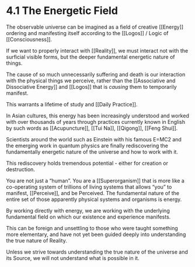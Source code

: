 # 4.1 The Energetic Field
The observable universe can be imagined as a field of creative [[Energy]] ordering and manifesting itself according to the [[Logos]] / Logic of [[Consciousness]]. 

If we want to properly interact with [[Reality]], we must interact not with the surficial visible forms, but the deeper fundamental energetic nature of things. 

The cause of so much unnecessarily suffering and death is our interaction with the physical things we perceive, rather than the [[Associative and Dissociative Energy]] and [[Logos]] that is _causing_ them to temporarily manifest. 

This warrants a lifetime of study and [[Daily Practice]]. 

In Asian cultures, this energy has been increasingly understood and worked with over thousands of years through practices currently known in English by such words as [[Acupuncture]], [[Tui Na]], [[Qigong]], [[Feng Shui]]. 

Scientists around the world such as Einstein with his famous E=MC2 and the emerging work in quantum physics are finally rediscovering the fundamentally energetic nature of the universe and how to work with it.

This rediscovery holds tremendous potential - either for creation or destruction. 

You are not just a “human”. You are a [[Superorganism]] that is more like a co-operating system of trillions of living systems that allows “you” to manifest, [[Perceive]], and be Perceived. The fundamental nature of the entire set of those apparently physical systems and organisms is energy. 

By working directly with energy, we are working with the underlying fundamental field on which our existence and experience manifests. 

This can be foreign and unsettling to those who were taught something more elementary, and have not yet been guided deeply into understanding the true nature of Reality. 

Unless we strive towards understanding the true nature of the universe and its Source, we will not understand what is possible in it.


